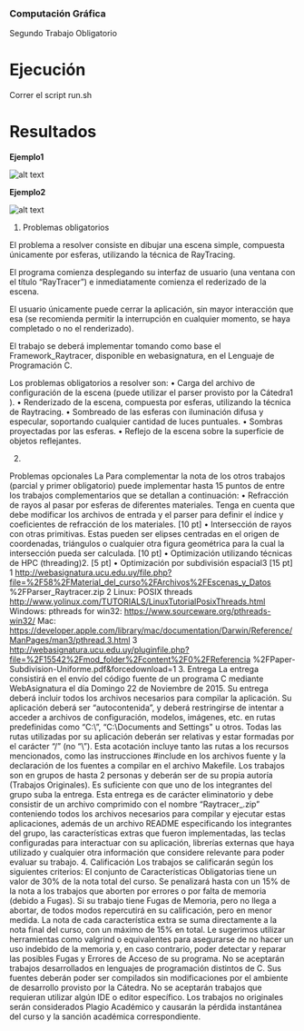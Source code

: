 ### Computación Gráfica
Segundo Trabajo Obligatorio

# Ejecución

Correr el script run.sh


# Resultados

**Ejemplo1**

![alt text](https://github.com/nandotorterolo/computaciongrafica/blob/master/obligatorio2/Ejemplo1.png "Ejemplo1")

**Ejemplo2**

![alt text](https://github.com/nandotorterolo/computaciongrafica/blob/master/obligatorio2/Ejemplo2.png "Ejemplo2")


1. Problemas obligatorios

El problema a resolver consiste en dibujar una escena simple, compuesta únicamente por
esferas, utilizando la técnica de RayTracing.

El programa comienza desplegando su interfaz de usuario (una ventana con el título
“RayTracer”) e inmediatamente comienza el rederizado de la escena.

El usuario únicamente puede cerrar la aplicación, sin mayor interacción que esa (se
recomienda permitir la interrupción en cualquier momento, se haya completado o no el
renderizado).

El trabajo se deberá implementar tomando como base el Framework_Raytracer, disponible
en webasignatura, en el Lenguaje de Programación C.

Los problemas obligatorios a resolver son:
• Carga del archivo de configuración de la escena (puede utilizar el parser provisto por la Cátedra1 ).
• Renderizado de la escena, compuesta por esferas, utilizando la técnica de Raytracing.
• Sombreado de las esferas con iluminación difusa y especular, soportando cualquier cantidad de luces puntuales.
• Sombras proyectadas por las esferas.
• Reflejo de la escena sobre la superficie de objetos reflejantes.

2.
Problemas opcionales
La Para complementar la nota de los otros trabajos (parcial y primer obligatorio) puede
implementar hasta 15 puntos de entre los trabajos complementarios que se detallan a
continuación:
• Refracción de rayos al pasar por esferas de diferentes materiales. Tenga en cuenta
    que debe modificar los archivos de entrada y el parser para definir el índice y
    coeficientes de refracción de los materiales. [10 pt]
• Intersección de rayos con otras primitivas. Estas pueden ser elipses centradas en el
    origen de coordenadas, triángulos o cualquier otra figura geométrica para la cual la
     intersección pueda ser calculada. [10 pt]
• Optimización utilizando técnicas de HPC (threading)2. [5 pt]
• Optimización por subdivisión espacial3 [15 pt]
1 http://webasignatura.ucu.edu.uy/file.php?file=%2F58%2FMaterial_del_curso%2FArchivos%2FEscenas_y_Datos
%2FParser_Raytracer.zip
2 Linux: POSIX threads http://www.yolinux.com/TUTORIALS/LinuxTutorialPosixThreads.html
Windows: pthreads for win32: https://www.sourceware.org/pthreads-win32/
Mac: https://developer.apple.com/library/mac/documentation/Darwin/Reference/ManPages/man3/pthread.3.html
3 http://webasignatura.ucu.edu.uy/pluginfile.php?file=%2F15542%2Fmod_folder%2Fcontent%2F0%2FReferencia
%2FPaper-Subdivision-Uniforme.pdf&forcedownload=1
3.
Entrega
La entrega consistirá en el envío del código fuente de un programa C mediante
WebAsignatura el día Domingo 22 de Noviembre de 2015. Su entrega deberá incluir todos
los archivos necesarios para compilar la aplicación.
Su aplicación deberá ser “autocontenida”, y deberá restringirse de intentar a acceder a
archivos de configuración, modelos, imágenes, etc. en rutas predefinidas como “C:\”,
“C:\Documents and Settings" u otros. Todas las rutas utilizadas por su aplicación deberán
ser relativas y estar formadas por el carácter “/” (no “\”). Esta acotación incluye tanto las
rutas a los recursos mencionados, como las instrucciones #include en los archivos fuente y
la declaración de los fuentes a compilar en el archivo Makefile.
Los trabajos son en grupos de hasta 2 personas y deberán ser de su propia autoría (Trabajos
Originales). Es suficiente con que uno de los integrantes del grupo suba la entrega.
Esta entrega es de carácter eliminatorio y debe consistir de un archivo comprimido con el
nombre “Raytracer_<Apellidos>.zip” conteniendo todos los archivos necesarios para
compilar y ejecutar estas aplicaciones, además de un archivo README especificando los
integrantes del grupo, las características extras que fueron implementadas, las teclas
configuradas para interactuar con su aplicación, librerías externas que haya utilizado y
cualquier otra información que considere relevante para poder evaluar su trabajo.
4.
Calificación
Los trabajos se calificarán según los siguientes criterios: El conjunto de Características
Obligatorias tiene un valor de 30% de la nota total del curso.
Se penalizará hasta con un 15% de la nota a los trabajos que aborten por errores o por falta
de memoria (debido a Fugas). Si su trabajo tiene Fugas de Memoria, pero no llega a abortar,
de todos modos repercutirá en su calificación, pero en menor medida.
La nota de cada característica extra se suma directamente a la nota final del curso, con un
máximo de 15% en total.
Le sugerimos utilizar herramientas como valgrind o equivalentes para asegurarse de no
hacer un uso indebido de la memoria y, en caso contrario, poder detectar y reparar las
posibles Fugas y Errores de Acceso de su programa.
No se aceptarán trabajos desarrollados en lenguajes de programación distintos de C.
Sus fuentes deberán poder ser compilados sin modificaciones por el ambiente de desarrollo
provisto por la Cátedra. No se aceptarán trabajos que requieran utilizar algún IDE o editor
específico.
Los trabajos no originales serán considerados Plagio Académico y causarán la pérdida
instantánea del curso y la sanción académica correspondiente.
